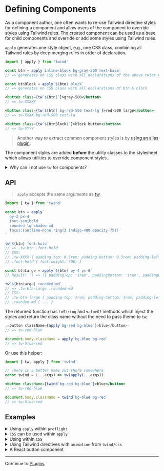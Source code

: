 # Defining Components

As a component author, one often wants to re-use Tailwind directive styles for defining a component and allow users of the component to override styles using Tailwind rules. The created component can be used as a base for child components and override or add some styles using Tailwind rules.

`apply` generates one style object, e.g., one CSS class, combining all Tailwind rules by deep merging rules in order of declaration.

```jsx
import { apply } from 'twind'

const btn = apply`inline-block bg-gray-500 text-base`
// => generates on CSS class with all declarations of the above rules when used

const btnBlock = apply`${btn} block`
// => generates on CSS class with all declarations of btn & block

<button class={tw`${btn}`}>gray-500</button>
// => tw-XXXXX

<button class={tw`${btn} bg-red-500 text-lg`}>red-500 large</button>
// => tw-XXXX bg-red-500 text-lg

<button class={tw`${btnBlock}`}>block button</button>
// => tw-YYYY
```

> Another way to extract common component styles is by [using an alias plugin](./plugins.md#plugin-as-alias).

The component styles are added **before** the utility classes to the stylesheet which allows utilities to override component styles.

<details><summary>Why can I not use <code>tw</code> for components?</summary>

```jsx
const Button = ({ className, children}) => {
  return <button className={tw`inline-block bg-gray-500 text-base ${className}`}>{children}</button>
}

const ButtonBlock = ({ className, children}) => {
  return <Button className={`block ${className}`}>{children}</Button>
}

<Button>gray-500</Button>
<Button className="bg-red-500 text-lg">red-500 large</Button>
```

The example above does not reliably work because the injected CSS classes have all the same specificity and therefore the order in which they appear in the stylesheet determines which styles are applied.

It is really difficult to know which directive does override another. For now, let's stick with `bg-*` but there are others. The `bg` prefix and its plugin handle several CSS properties where `background-color` is only one of them.

- `background-color`: `bg-current`, `bg-gray-50`, ... (see https://tailwindcss.com/docs/background-color)
- `background-attachment`: `bg-local`, ... (see https://tailwindcss.com/docs/background-attachment)
- `--tw-bg-opacity`: `bg-opacity-10`, ... (see https://tailwindcss.com/docs/background-opacity)
- and a lot more
- not to forget about user plugins and inline directives

This ambiguity makes class based composition really difficult. That was the reason we introduced the `override` variant.

Consider the following example:

```js
const Button = tw`
  text(base blue-600)
  rounded-sm
  border(& solid 2 blue-600)
  m-4 py-1 px-4
`

// Create a child component overriding some colors
const PurpleButton = tw`
  ${Button}
  override:(text-purple-600 border-purple-600)
`
```

As you see it is difficult to override certain utility classes on usage or when creating a child component. For this to work twind introduced the `override` variant which increases the specificity of the classes it is applied to. But what do you do for a grandchild component or if you want to override the `PurpleButton` styles? `override:override:...`? This is where `apply` should be used.

Tailwind has a component concept using [@apply](https://tailwindcss.com/docs/extracting-components#extracting-component-classes-with-apply) which basically merges the CSS rules of several Tailwind classes into one class. twin.macro does the same.

<details><summary>Details of Tailwind @apply</summary>

Tailwind CSS provides [@apply to extract component classes](https://tailwindcss.com/docs/extracting-components#extracting-component-classes-with-apply) which merges the underlying styles of the utility classes into a single CSS class.

```css
.btn-indigo {
  @apply py-2 px-4 bg-indigo-500 text-white font-semibold rounded-lg shadow-md hover:bg-indigo-700 focus:outline-none focus:ring-2 focus:ring-indigo-400 focus:ring-opacity-75;
}
```

[twin.macro](https://github.com/ben-rogerson/twin.macro) does the same during build time to generate CSS-in-JS objects which are evaluated with a runtime like Emotion or styled-components:

```js
const hoverStyles = css`
  &:hover {
    border-color: black;
    ${tw`text-black`}
  }
`
const Input = ({ hasHover }) => <input css={[tw`border`, hasHover && hoverStyles]} />
```

> The `tw` function from `twin.macro` acts like the `@apply` helper from Tailwind CSS.

</details>

</details>

## API

> `apply` accepts the same arguments as [tw](./tw.md#function-signature).

```js
import { tw } from 'twind'

const btn = apply`
  py-2 px-4
  font-semibold
  rounded-lg shadow-md
  focus:(outline-none ring(2 indigo-400 opacity-75))
`

tw`${btn} font-bold`
// => .tw-btn .font-bold
// CSS:
// .tw-XXXX { padding-top: 0.5rem; padding-bottom: 0.5rem; padding-left: 1rem; padding-right: 1rem; font-weight: 600; ...}
// .font-bold { font-weight: 700; }

const btnLarge = apply`${btn} py-4 px-8`
// Result: () => ({ paddingTop: '1rem', paddingBottom: '1rem', paddingLeft: '2rem', paddingRight: '2rem', fontWeight: '600', ... })

tw`${btnLarge} rounded-md`
// => .tw-btn-large .rounded-md
// CSS:
// .tw-btn-large { padding-top: 1rem; padding-bottom: 1rem; padding-left: 2rem; padding-right: 2rem; font-weight: 600; ... }
// .rounded-md { ... }
```

The returned function has `toString` and `valueOf` methods which inject the styles and return the class name without the need to pass theme to `tw`:

```jsx
;<button className={apply`bg-red bg-blue`}>blue</button>
// => tw-red-blue

document.body.className = apply`bg-blue bg-red`
// => tw-blue-red
```

Or use this helper:

```jsx
import { tw, apply } from 'twind'

// There is a better name out there somewhere
const twind = (...args) => tw(apply(...args))

<button className={twind`bg-red bg-blue`}>blue</button>
// => tw-red-blue

document.body.className = twind`bg-blue bg-red`
// => tw-blue-red
```

## Examples

<details><summary>Using <code>apply</code> within <code>preflight</code></summary>

Use Tailwind rules within [preflight](./setup.md#preflight).

```js
setup({
  preflight: {
    body: apply('bg-gray-900 text-white'),
  },
})
```

</details>

<details><summary><code>CSS</code> can be used within <code>apply</code></summary>

[twind/css](./css-in-js.md) can be used to define additional styles.

```js
const btn = apply`
  py-2 px-4
  ${css({
    borderColor: 'black',
  })}
`
```

</details>

<details><summary>Using within <code>CSS</code></summary>

`apply` can be used with `css`:

```js
const prose = css(
  apply`text-gray-700 dark:text-gray-300`,
  {
    p: apply`my-5`,
    h1: apply`text-black dark:text-white`,
  },
  {
    h1: {
      fontWeight: '800',
      fontSize: '2.25em',
      marginTop: '0',
      marginBottom: '0.8888889em',
      lineHeight: '1.1111111',
    },
  },
)
```

Using template literal syntax:

```js
const prose = css`
  ${apply`text-gray-700 dark:text-gray-300`}

  p {
    ${apply`my-5`}
  }

  h1 {
    ${apply`text-black dark:text-white`}
    font-weight: 800;
    font-size: 2.25em;
    margin-top: 0;
    margin-bottom: 0.8888889em;
    line-height: 1.1111111;
  }
`
```

</details>

<details><summary>Using Tailwind directives with <code>animation</code> from <code>twind/css</code></summary>

```js
const motion = animation('.6s ease-in-out infinite', {
  '0%': apply`scale-100`,
  '50%': apply`scale-125 rotate-45`,
  '100%': apply`scale-100 rotate-0`,
})

const bounce = animation(
  '1s ease infinite',
  keyframes`
  from, 20%, 53%, 80%, to {
    ${apply`transform-gpu translate-x-0`}
  }
  40%, 43% {
    ${apply`transform-gpu -translate-x-7`}
  }
  70% {
    ${apply`transform-gpu -translate-x-3.5`}
  },
  90% {
    ${apply`transform-gpu -translate-x-1`}
  }
`,
)
```

</details>

<details><summary>A React button component</summary>

```jsx
import { tw } from 'twind'

const variantMap = {
  success: 'green',
  primary: 'blue',
  warning: 'yellow',
  info: 'gray',
  danger: 'red',
}

const sizeMap = {
  sm: apply`text-xs py(2 md:1) px-2`,
  md: apply`text-sm py(3 md:2) px-2`,
  lg: apply`text-lg py-2 px-4`,
  xl: apply`text-xl py-3 px-6`,
}

const baseStyles = apply`
  w(full md:auto)
  text(sm white uppercase)
  px-4
  border-none
  transition-colors
  duration-300
`

function Button({
  size = 'md',
  variant = 'primary',
  round = false,
  disabled = false,
  className,
  children,
}) {
  // Collect all styles into one class
  const instanceStyles = apply`
    ${baseStyles}
    bg-${variantMap[variant]}(600 700(hover:& focus:&)))
    ${sizeMap[size]}
    rounded-${round ? 'full' : 'lg'}
    ${disabled && 'bg-gray-400 text-gray-100 cursor-not-allowed'}
  `

  // Allow passed classNames to override instance styles
  return <button className={tw(instanceStyles, className)}>{children}</button>
}

render(
  <Button variant="info" className="text-lg rounded-md">
    Click me
  </Button>,
)
```

</details>

<hr/>

Continue to [Plugins](./plugins.md)
